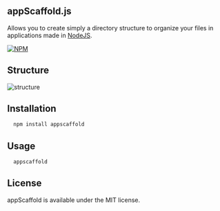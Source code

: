## appScaffold.js
Allows you to create simply a directory structure to organize your files in applications made ​​in [NodeJS](http://nodejs.org/).

[![NPM](https://nodei.co/npm/appscaffold.png)](https://nodei.co/npm/appscaffold/)

## Structure
![structure](http://oi44.tinypic.com/2a9vggj.jpg)


## Installation
```sh
  npm install appscaffold
```

## Usage
```sh
  appscaffold
```

## License
appScaffold  is available under the MIT license.